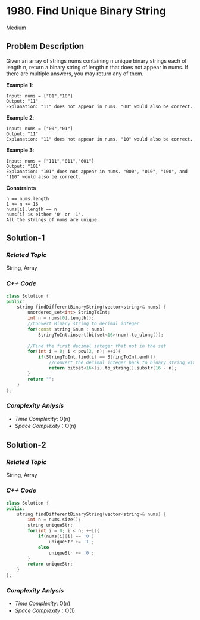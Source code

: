 # 1980. Find Unique Binary String
[Medium](https://leetcode.com/problems/find-unique-binary-string/description/)

## Problem Description

Given an array of strings nums containing n unique binary strings each of length n, return a binary string of length n that does not appear in nums. If there are multiple answers, you may return any of them.

**Example 1**:
```
Input: nums = ["01","10"]
Output: "11"
Explanation: "11" does not appear in nums. "00" would also be correct.
```
**Example 2**:
```
Input: nums = ["00","01"]
Output: "11"
Explanation: "11" does not appear in nums. "10" would also be correct.
```
**Example 3**:
```
Input: nums = ["111","011","001"]
Output: "101"
Explanation: "101" does not appear in nums. "000", "010", "100", and "110" would also be correct.
```

**Constraints**
```
n == nums.length
1 <= n <= 16
nums[i].length == n
nums[i] is either '0' or '1'.
All the strings of nums are unique.
```

## Solution-1

### _Related Topic_
   String, Array

### _C++ Code_
```cpp
class Solution {
public:
    string findDifferentBinaryString(vector<string>& nums) {
        unordered_set<int> StringToInt;
        int n = nums[0].length();
        //Convert Binary string to decimal integer
        for(const string &num : nums)
            StringToInt.insert(bitset<16>(num).to_ulong());
        
        //Find the first decimal integer that not in the set
        for(int i = 0; i < pow(2, n); ++i){
            if(StringToInt.find(i) == StringToInt.end())
                //Convert the decimal integer back to binary string with length 'n'
                return bitset<16>(i).to_string().substr(16 - n);
        }
        return "";
    }
};
```

### _Complexity Anlysis_
- _Time Complexity_: O(n)
- _Space Complexity_：O(n)

## Solution-2

### _Related Topic_
   String, Array

### _C++ Code_
```cpp
class Solution {
public:
    string findDifferentBinaryString(vector<string>& nums) {
        int n = nums.size();
        string uniqueStr;
        for(int i = 0; i < n; ++i){
            if(nums[i][i] == '0')
                uniqueStr += '1';
            else
                uniqueStr += '0';
        }
        return uniqueStr;
    }
};
```

### _Complexity Anlysis_
- _Time Complexity_: O(n)
- _Space Complexity_：O(1)
